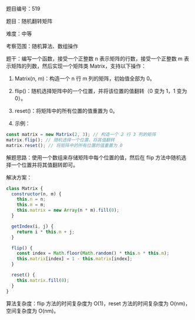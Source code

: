 题目编号：519

题目：随机翻转矩阵

难度：中等

考察范围：随机算法、数组操作

题干：编写一个函数，接受一个正整数 n 表示矩阵的行数，接受一个正整数 m 表示矩阵的列数，然后实现一个矩阵类 Matrix，支持以下操作：

1. Matrix(n, m)：构造一个 n 行 m 列的矩阵，初始值全部为 0。

2. flip()：随机选择矩阵中的一个位置，并将该位置的值翻转（0 变为 1，1 变为 0）。

3. reset()：将矩阵中的所有位置的值重置为 0。

4. 示例：

```javascript
const matrix = new Matrix(2, 3); // 构造一个 2 行 3 列的矩阵
matrix.flip(); // 随机选择一个位置，将其值翻转
matrix.reset(); // 将矩阵中的所有位置的值重置为 0
```

解题思路：使用一个数组来存储矩阵中每个位置的值，然后在 flip 方法中随机选择一个位置并将其值翻转即可。

解决方案：

```javascript
class Matrix {
  constructor(n, m) {
    this.n = n;
    this.m = m;
    this.matrix = new Array(n * m).fill(0);
  }

  getIndex(i, j) {
    return i * this.m + j;
  }

  flip() {
    const index = Math.floor(Math.random() * this.n * this.m);
    this.matrix[index] = 1 - this.matrix[index];
  }

  reset() {
    this.matrix.fill(0);
  }
}
```

算法复杂度：flip 方法的时间复杂度为 O(1)，reset 方法的时间复杂度为 O(nm)，空间复杂度为 O(nm)。